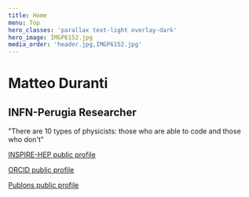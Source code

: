 ```yaml
---
title: Home
menu: Top
hero_classes: 'parallax text-light overlay-dark'
hero_image: IMGP6152.jpg
media_order: 'header.jpg,IMGP6152.jpg'
---
```


# Matteo Duranti
## INFN-Perugia Researcher

"There are 10 types of physicists: those who are able to code and those who don't"

[INSPIRE-HEP public profile](https://inspirehep.net/authors/1207367?ui-citation-summary=true#with-citation-summary)

[ORCID public profile](https://orcid.org/0000-0003-0980-6425)

[Publons public profile](https://publons.com/researcher/3315195/matteo-duranti/)
